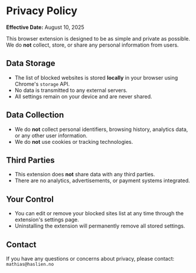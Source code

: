 # Privacy Policy

**Effective Date:** August 10, 2025

This browser extension is designed to be as simple and private as possible.  
We do **not** collect, store, or share any personal information from users.

## Data Storage
- The list of blocked websites is stored **locally** in your browser using Chrome's `storage` API.
- No data is transmitted to any external servers.
- All settings remain on your device and are never shared.

## Data Collection
- We do **not** collect personal identifiers, browsing history, analytics data, or any other user information.
- We do **not** use cookies or tracking technologies.

## Third Parties
- This extension does **not** share data with any third parties.
- There are no analytics, advertisements, or payment systems integrated.

## Your Control
- You can edit or remove your blocked sites list at any time through the extension's settings page.
- Uninstalling the extension will permanently remove all stored settings.

## Contact
If you have any questions or concerns about privacy, please contact:  
`mathias@haslien.no`
